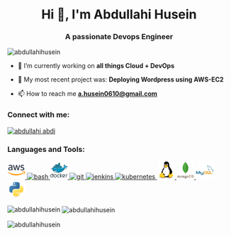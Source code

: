 
<h1 align="center">Hi 👋, I'm Abdullahi Husein</h1>
<h3 align="center">A passionate Devops Engineer</h3>

<p align="left"> <img src="https://komarev.com/ghpvc/?username=abdullahihusein&label=Profile%20views&color=0e75b6&style=flat" alt="abdullahihusein" /> </p>

- 🔭 I’m currently working on **all things Cloud + DevOps**

- 🌱 My most recent project was: **Deploying Wordpress using AWS-EC2**

- 📫 How to reach me **a.husein0610@gmail.com**

<h3 align="left">Connect with me:</h3>
<p align="left">
<a href="https://linkedin.com/in/abdullahi abdi" target="blank"><img align="center" src="https://raw.githubusercontent.com/rahuldkjain/github-profile-readme-generator/master/src/images/icons/Social/linked-in-alt.svg" alt="abdullahi abdi" height="30" width="40" /></a>
</p>

<h3 align="left">Languages and Tools:</h3>
<p align="left"> <a href="https://aws.amazon.com" target="_blank" rel="noreferrer"> <img src="https://raw.githubusercontent.com/devicons/devicon/master/icons/amazonwebservices/amazonwebservices-original-wordmark.svg" alt="aws" width="40" height="40"/> </a> <a href="https://www.gnu.org/software/bash/" target="_blank" rel="noreferrer"> <img src="https://www.vectorlogo.zone/logos/gnu_bash/gnu_bash-icon.svg" alt="bash" width="40" height="40"/> </a> <a href="https://www.docker.com/" target="_blank" rel="noreferrer"> <img src="https://raw.githubusercontent.com/devicons/devicon/master/icons/docker/docker-original-wordmark.svg" alt="docker" width="40" height="40"/> </a> <a href="https://git-scm.com/" target="_blank" rel="noreferrer"> <img src="https://www.vectorlogo.zone/logos/git-scm/git-scm-icon.svg" alt="git" width="40" height="40"/> </a> <a href="https://www.jenkins.io" target="_blank" rel="noreferrer"> <img src="https://www.vectorlogo.zone/logos/jenkins/jenkins-icon.svg" alt="jenkins" width="40" height="40"/> </a> <a href="https://kubernetes.io" target="_blank" rel="noreferrer"> <img src="https://www.vectorlogo.zone/logos/kubernetes/kubernetes-icon.svg" alt="kubernetes" width="40" height="40"/> </a> <a href="https://www.linux.org/" target="_blank" rel="noreferrer"> <img src="https://raw.githubusercontent.com/devicons/devicon/master/icons/linux/linux-original.svg" alt="linux" width="40" height="40"/> </a> <a href="https://www.mongodb.com/" target="_blank" rel="noreferrer"> <img src="https://raw.githubusercontent.com/devicons/devicon/master/icons/mongodb/mongodb-original-wordmark.svg" alt="mongodb" width="40" height="40"/> </a> <a href="https://www.mysql.com/" target="_blank" rel="noreferrer"> <img src="https://raw.githubusercontent.com/devicons/devicon/master/icons/mysql/mysql-original-wordmark.svg" alt="mysql" width="40" height="40"/> </a> <a href="https://www.python.org" target="_blank" rel="noreferrer"> <img src="https://raw.githubusercontent.com/devicons/devicon/master/icons/python/python-original.svg" alt="python" width="40" height="40"/> </a> </p>

<p><img align="left" src="https://github-readme-stats.vercel.app/api/top-langs?username=abdullahihusein&show_icons=true&locale=en&layout=compact" alt="abdullahihusein" /></p>

<p>&nbsp;<img align="center" src="https://github-readme-stats.vercel.app/api?username=abdullahihusein&show_icons=true&locale=en" alt="abdullahihusein" /></p>

<p><img align="center" src="https://github-readme-streak-stats.herokuapp.com/?user=abdullahihusein&" alt="abdullahihusein" /></p>
